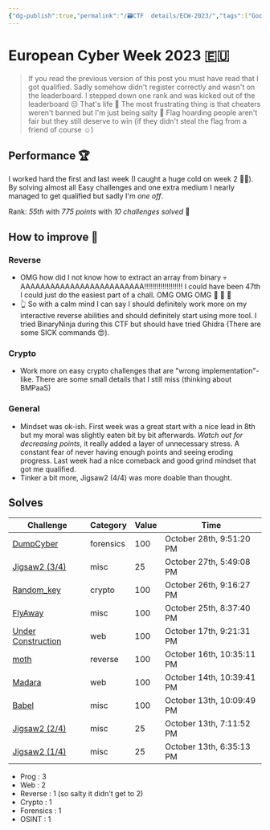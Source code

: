 ```yaml
---
{"dg-publish":true,"permalink":"/🗃CTF  details/ECW-2023/","tags":["Good","Wrap-up","ECW"]}
---
```


# European Cyber Week 2023 🇪🇺

> If you read the previous version of this post you must have read that I got qualified.
> Sadly somehow didn't register correctly and wasn't on the leaderboard. I stepped down one rank and was kicked out of the leaderboard 😔
> That's life 🤷
> The most frustrating thing is that cheaters weren't banned but I'm just being salty 🧂 Flag hoarding people aren't fair but they still deserve to win (if they didn't steal the flag from a friend of course ☺️)
## Performance 🏆
I worked hard the first and last week (I caught a huge cold on week 2 🥶💀). By solving almost all Easy challenges and one extra medium I nearly managed to get qualified but sadly I'm *one off*.

Rank: *55th* with *775 points*
	with *10 challenges solved* 🥳

## How to improve 📝
### Reverse
- OMG how did I not know how to extract an array from binary 💀AAAAAAAAAAAAAAAAAAAAAAAAA!!!!!!!!!!!!!!!!!!! I could have been 47th I could just do the easiest part of a chall. OMG OMG OMG 🧂 🧂 🧂
- 👆 So with a calm mind I can say I should definitely work more on my interactive reverse abilities and should definitely start using more tool. I tried BinaryNinja during this CTF but should have tried Ghidra (There are some SICK commands 😍).

### Crypto
- Work more on easy crypto challenges that are "wrong implementation"-like. There are some small details that I still miss (thinking about BMPaaS)

### General
- Mindset was ok-ish. First week was a great start with a nice lead in 8th but my moral was slightly eaten bit by bit afterwards. *Watch out for decreasing points*, it really added a layer of unnecessary stress. A constant fear of never having enough points and seeing eroding progress. Last week had a nice comeback and good grind mindset that got me qualified.
- Tinker a bit more, Jigsaw2 (4/4) was more doable than thought.

## Solves
|**Challenge**|**Category**|**Value**|**Time**|
|---|---|---|---|
|[DumpCyber](https://challenge-ecw.fr/challenges#DumpCyber-515)|forensics|100|October 28th, 9:51:20 PM|
|[Jigsaw2 (3/4)](https://challenge-ecw.fr/challenges#Jigsaw2%20(3/4)-523)|misc|25|October 27th, 5:49:08 PM|
|[Random_key](https://challenge-ecw.fr/challenges#Random_key-517)|crypto|100|October 26th, 9:16:27 PM|
|[FlyAway](https://challenge-ecw.fr/challenges#FlyAway-534)|misc|100|October 25th, 8:37:40 PM|
|[Under Construction](https://challenge-ecw.fr/challenges#Under%20Construction-526)|web|100|October 17th, 9:21:31 PM|
|[moth](https://challenge-ecw.fr/challenges#moth-531)|reverse|100|October 16th, 10:35:11 PM|
|[Madara](https://challenge-ecw.fr/challenges#Madara-518)|web|100|October 14th, 10:39:41 PM|
|[Babel](https://challenge-ecw.fr/challenges#Babel-539)|misc|100|October 13th, 10:09:49 PM|
|[Jigsaw2 (2/4)](https://challenge-ecw.fr/challenges#Jigsaw2%20(2/4)-522)|misc|25|October 13th, 7:11:52 PM|
|[Jigsaw2 (1/4)](https://challenge-ecw.fr/challenges#Jigsaw2%20(1/4)-520)|misc|25|October 13th, 6:35:13 PM|

- Prog : 3
- Web : 2
- Reverse : 1 (so salty it didn't get to 2)
- Crypto : 1
- Forensics : 1
- OSINT : 1